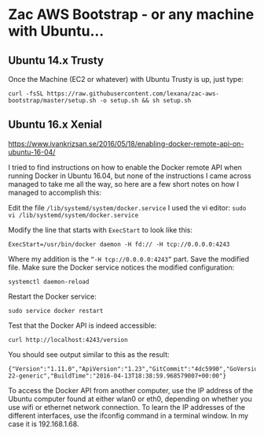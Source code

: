 # Zac AWS Bootstrap - or any machine with Ubuntu...

## Ubuntu 14.x Trusty
Once the Machine (EC2 or whatever) with Ubuntu Trusty is up, just type:

 `curl -fsSL https://raw.githubusercontent.com/lexana/zac-aws-bootstrap/master/setup.sh -o setup.sh && sh setup.sh`

## Ubuntu 16.x Xenial
https://www.ivankrizsan.se/2016/05/18/enabling-docker-remote-api-on-ubuntu-16-04/

I tried to find instructions on how to enable the Docker remote API when running Docker in Ubuntu 16.04, but none of the instructions I came across managed to take me all the way, so here are a few short notes on how I managed to accomplish this:

Edit the file `/lib/systemd/system/docker.service`
I used the vi editor:
`sudo vi /lib/systemd/system/docker.service`

Modify the line that starts with `ExecStart` to look like this:

`ExecStart=/usr/bin/docker daemon -H fd:// -H tcp://0.0.0.0:4243`

Where my addition is the `“-H tcp://0.0.0.0:4243”` part.
Save the modified file.
Make sure the Docker service notices the modified configuration:

`systemctl daemon-reload`

Restart the Docker service:

`sudo service docker restart`

Test that the Docker API is indeed accessible:

`curl http://localhost:4243/version`

You should see output similar to this as the result:

```
{"Version":"1.11.0","ApiVersion":"1.23","GitCommit":"4dc5990","GoVersion":"go1.5.4","Os":"linux","Arch":"amd64","KernelVersion":"4.4.0-22-generic","BuildTime":"2016-04-13T18:38:59.968579007+00:00"}
```

To access the Docker API from another computer, use the IP address of the Ubuntu computer found at either wlan0 or eth0, depending on whether you use wifi or ethernet network connection.
To learn the IP addresses of the different interfaces, use the ifconfig command in a terminal window. In my case it is 192.168.1.68.
